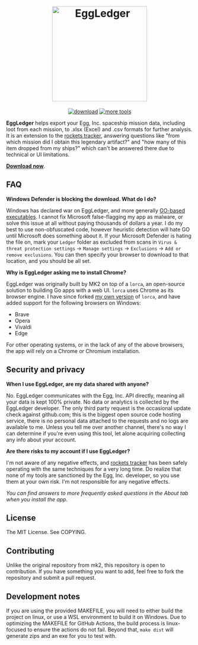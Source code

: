 <h1 align="center">
  <img width="256" src="assets/icon-512.png" alt="EggLedger">
</h1>

<p align="center">
  <a href="https://github.com/DavidArthurCole/EggLedger/releases"><img src="assets/download.svg" alt="download"></a>
  <a href="https://wasmegg-carpet.netlify.app/"><img src="assets/more-tools.svg" alt="more tools"></a>
</p>

**EggLedger** helps export your Egg, Inc. spaceship mission data, including loot from each mission, to .xlsx (Excel) and .csv formats for further analysis. It is an extension to the [rockets tracker](https://wasmegg-carpet.netlify.app/rockets-tracker/), answering questions like "from which mission did I obtain this legendary artifact?" and "how many of this item dropped from my ships?" which can't be answered there due to technical or UI limitations.

[**Download now**](https://github.com/DavidArthurCole/EggLedger/releases).

## FAQ

**Windows Defender is blocking the download. What do I do?**

Windows has declared war on EggLedger, and more generally [GO-based executables](https://www.reddit.com/r/golang/comments/s1bh01/goexecutables_and_windows_defender/).
I cannot fix Microsoft false-flagging my app as malware, or solve this issue at all without paying thousands of dollars a year. I do my best to use non-obfuscated code, however heuristic detection will hate GO until Microsoft does something about it.
If your Microsoft Defender is hating the file on, mark your `Ledger` folder as excluded from scans in `Virus & threat protection settings` -> `Manage settings` -> `Exclusions` -> `Add or remove exclusions`. You can then specify your browser to download to that location, and you should be all set.

**Why is EggLedger asking me to install Chrome?**

EggLedger was originally built by MK2 on top of a `lorca`, an open-source solution to building Go apps with a web UI. `lorca` uses Chrome as its browser engine.
I have since forked [my own version](https://github.com/DavidArthurCole/lorca) of `lorca`, and have added support for the following browsers on Windows:
  - Brave
  - Opera
  - Vivaldi
  - Edge

For other operating systems, or in the lack of any of the above browsers, the app will rely on a Chrome or Chromium installation.

## Security and privacy

**When I use EggLedger, are my data shared with anyone?**

No. EggLedger communicates with the Egg, Inc. API directly, meaning all your data is kept 100% private. No data or analytics is collected by the EggLedger developer. The only third party request is the occasional update check against github.com; this is the biggest open source code hosting service, there is no personal data attached to the requests and no logs are available to me. Unless you tell me over another channel, there's no way I can determine if you're even using this tool, let alone acquiring collecting any info about your account.

**Are there risks to my account if I use EggLedger?**

I'm not aware of any negative effects, and [rockets tracker](https://wasmegg-carpet.netlify.app/rockets-tracker/) has been safely operating with the same techniques for a very long time. Do realize that none of my tools are sanctioned by the Egg, Inc. developer, so you use them at your own risk. I'm not responsible for any negative effects.

*You can find answers to more frequently asked questions in the About tab when you install the app.*

## License

The MIT License. See COPYING.

## Contributing

Unlike the original repository from mk2, this repository is open to contribution. 
If you have something you want to add, feel free to fork the repository and submit a pull request.

## Development notes

If you are using the provided MAKEFILE, you will need to either build the project on linux, or use a WSL environment to build it on Windows.
Due to optimizing the MAKEFILE for GitHub Actions, the build process is linux-focused to ensure the actions do not fail.
Beyond that, `make dist` will generate zips and an exe for you to test with.